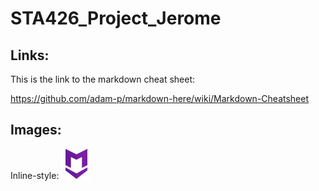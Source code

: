# STA426_Project_Jerome

## Links: 
This is the link to the markdown cheat sheet:

https://github.com/adam-p/markdown-here/wiki/Markdown-Cheatsheet

## Images:
Inline-style: 
![alt text](https://github.com/adam-p/markdown-here/raw/master/src/common/images/icon48.png "Logo Title Text 1")
